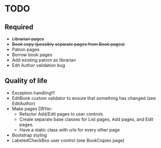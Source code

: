 # TODO

## Required
* ~~Librarian pages~~
* ~~Book copy (possibly separate pages from Book pages)~~
* Patron pages
* Borrow book pages
* Add existing patron as librarian
* Edit Author validation bug

## Quality of life
* Exception handling!!!
* EditBook custom validator to ensure that something has changed (see EditAuthor)
* Make pages DRYer:
    * Refactor Add/Edit pages to user controls
    * Create separate base classes for List pages, Add pages, and Edit pages.
    * Have a static class with urls for every other page
* Bootstrap styling
* LabeledCheckBox user control (see BookCopies page)